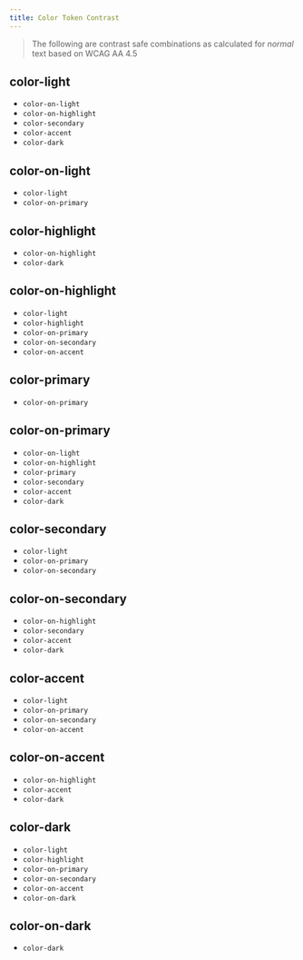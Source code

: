 ```yaml
---
title: Color Token Contrast
---
```


> The following are contrast safe combinations as calculated for _normal_ text based on WCAG AA 4.5

## color-light
  - `color-on-light`
  - `color-on-highlight`
  - `color-secondary`
  - `color-accent`
  - `color-dark`

## color-on-light
  - `color-light`
  - `color-on-primary`

## color-highlight
  - `color-on-highlight`
  - `color-dark`

## color-on-highlight
  - `color-light`
  - `color-highlight`
  - `color-on-primary`
  - `color-on-secondary`
  - `color-on-accent`

## color-primary
  - `color-on-primary`

## color-on-primary
  - `color-on-light`
  - `color-on-highlight`
  - `color-primary`
  - `color-secondary`
  - `color-accent`
  - `color-dark`

## color-secondary
  - `color-light`
  - `color-on-primary`
  - `color-on-secondary`

## color-on-secondary
  - `color-on-highlight`
  - `color-secondary`
  - `color-accent`
  - `color-dark`

## color-accent
  - `color-light`
  - `color-on-primary`
  - `color-on-secondary`
  - `color-on-accent`

## color-on-accent
  - `color-on-highlight`
  - `color-accent`
  - `color-dark`

## color-dark
  - `color-light`
  - `color-highlight`
  - `color-on-primary`
  - `color-on-secondary`
  - `color-on-accent`
  - `color-on-dark`

## color-on-dark
  - `color-dark`

